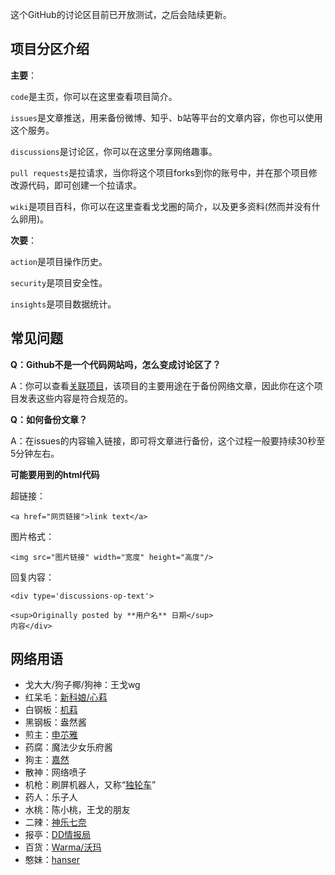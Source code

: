 这个GitHub的讨论区目前已开放测试，之后会陆续更新。

## 项目分区介绍
**主要**：

`code`是主页，你可以在这里查看项目简介。

`issues`是文章推送，用来备份微博、知乎、b站等平台的文章内容，你也可以使用这个服务。

`discussions`是讨论区，你可以在这里分享网络趣事。

`pull requests`是拉请求，当你将这个项目forks到你的账号中，并在那个项目修改源代码，即可创建一个拉请求。

`wiki`是项目百科，你可以在这里查看戈戈圈的简介，以及更多资料(然而并没有什么卵用)。

**次要**：

`action`是项目操作历史。

`security`是项目安全性。

`insights`是项目数据统计。

## 常见问题
<b>Q：Github不是一个代码网站吗，怎么变成讨论区了？</b>

A：你可以查看[关联项目](https://github.com/gege-circle/github-action)，该项目的主要用途在于备份网络文章，因此你在这个项目发表这些内容是符合规范的。

<b>Q：如何备份文章？</b>

A：在issues的内容输入链接，即可将文章进行备份，这个过程一般要持续30秒至5分钟左右。

<b>可能要用到的html代码</b>

超链接：

`<a href="网页链接">link text</a>`

图片格式：

`<img src="图片链接" width="宽度" height="高度"/>`

回复内容：
```
<div type='discussions-op-text'>

<sup>Originally posted by **用户名** 日期</sup>
内容</div>
```

## 网络用语
* 戈大大/狗子椰/狗神：王戈wg
* 红呆毛：[新科娘/心萪](https://zh.moegirl.org.cn/新科娘)
* 白钢板：[机萪](https://zh.moegirl.org.cn/机萪)
* 黑钢板：盎然酱
* 煎主：[申䒕雅](https://zh.moegirl.org.cn/申䒕雅)
* 药腐：魔法少女乐府酱
* 狗主：[嘉然](https://zh.moegirl.org.cn/嘉然)
* 散神：网络喷子
* 机枪：刷屏机器人，又称“[独轮车](https://zh.moegirl.org.cn/独轮车)”
* 药人：乐子人
* 水桃：陈小桃，王戈的朋友
* 二辣：[神乐七奈](https://zh.moegirl.org.cn/神乐七奈)
* 报亭：[DD情报局](https://zh.moegirl.org.cn/DD情报局)
* 百货：[Warma/沃玛](https://zh.moegirl.org.cn/Warma)
* 憨妹：[hanser](https://zh.moegirl.org.cn/hanser)
